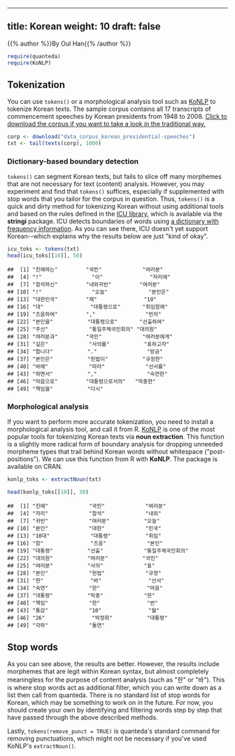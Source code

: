 
---
title: Korean
weight: 10
draft: false
---

{{% author %}}By Oul Han{{% /author %}} 


```r
require(quanteda)
require(KoNLP)
```

## Tokenization

You can use `tokens()` or a morphological analysis tool such as [KoNLP](https://cran.r-project.org/web/packages/KoNLP/index.html) to tokenize Korean texts. The sample corpus contains all 17 transcripts of commencement speeches by Korean presidents from 1948 to 2008. [Click to download the corpus if you want to take a look in the traditional way. ](https://www.dropbox.com/s/1cluzpgjjje9icd/data_corpus_korean-presidential-speeches.RDS?dl=1)


```r
corp <- download("data_corpus_korean_presidential-speeches")
txt <- tail(texts(corp), 1000)
```



### Dictionary-based boundary detection

`tokens()` can segment Korean texts, but fails to slice off many morphemes that are not necessary for text (content) analysis. However, you may experiment and find that `tokens()` suffices, especially if supplemented with stop words that you tailor for the corpus in question. Thus, `tokens()` is a quick and dirty method for tokenizing Korean without using additional tools and based on the rules defined in the [ICU library](http://site.icu-project.org/home), which is available via the **stringi** package. ICU detects boundaries of words using [a dictionary with frequency information](http://source.icu-project.org/repos/icu/icu/tags/release-58-rc/source/data/brkitr/dictionaries/). As you can see there, ICU doesn't yet support Korean--which explains why the results below are just "kind of okay".


```r
icu_toks <- tokens(txt)
head(icu_toks[[10]], 50)
```

```
##  [1] "친애하는"         "국민"             "여러분"          
##  [4] "!"                "이"               "자리에"          
##  [7] "참석하신"         "내외귀빈"         "여러분"          
## [10] "!"                "오늘"             "본인은"          
## [13] "대한민국"         "제"               "10"              
## [16] "대"               "대통령으로"       "취임함에"        
## [19] "즈음하여"         ","                "먼저"            
## [22] "본인을"           "대통령으로"       "선출하여"        
## [25] "주신"             "통일주체국민회의" "대의원"          
## [28] "여러분과"         "국민"             "여러분에게"      
## [31] "깊은"             "사의를"           "표하고자"        
## [34] "합니다"           "."                "방금"            
## [37] "본인은"           "헌법이"           "규정한"          
## [40] "바에"             "따라"             "선서를"          
## [43] "하면서"           ","                "숙연한"          
## [46] "마음으로"         "대통령으로서의"   "막중한"          
## [49] "책임을"           "다시"
```

### Morphological analysis 

If you want to perform more accurate tokenization, you need to install a morphological analysis tool, and call it from R. [KoNLP](https://cran.r-project.org/web/packages/KoNLP/index.html) is one of the most popular tools for tokenizing Korean texts via **noun extraction**. This function is a slightly more radical form of boundary analysis for dropping unneeded morpheme types that trail behind Korean words without whitespace ("post-positions"). We can use this function from R with **KoNLP**. The package is available on CRAN. 




```r
konlp_toks <- extractNoun(txt)
```


```r
head(konlp_toks[[10]], 50)
```

```
##  [1] "친애"             "국민"             "여러분"          
##  [4] "자리"             "참석"             "내외"            
##  [7] "귀빈"             "여러분"           "오늘"            
## [10] "본인"             "대한"             "민국"            
## [13] "10대"             "대통령"           "취임"            
## [16] "함"               "즈음"             "본인"            
## [19] "대통령"           "선출"             "통일주체국민회의"
## [22] "대의원"           "여러분"           "국민"            
## [25] "여러분"           "사의"             "표"              
## [28] "본인"             "헌법"             "규정"            
## [31] "한"               "바"               "선서"            
## [34] "숙연"             "한"               "마음"            
## [37] "대통령"           "막중"             "한"              
## [40] "책임"             "한"               "번"              
## [43] "통감"             "10"               "월"              
## [46] "26"               "박정희"           "대통령"          
## [49] "각하"             "돌연"
```

## Stop words

As you can see above, the results are better. However, the results include morphemes that are legit within Korean syntax, but almost completely meaningless for the purpose of content analysis (such as "한" or "바"). This is where stop words act as additional filter, which you can write down as a list then call from quanteda. There is no standard list of stop words for Korean, which may be something to work on in the future. For now, you should create your own by identifying and filtering words step by step that have passed through the above described methods. 

Lastly, `tokens(remove_punct = TRUE)` is quanteda's standard command for removing punctuations, which might not be necessary if you've used KoNLP's `extractNoun()`.

